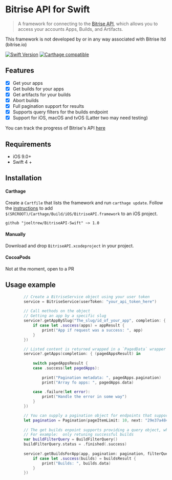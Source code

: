 # Bitrise API for Swift
> A framework for connecting to the [Bitrise API](http://devcenter.bitrise.io/api/v0.1/), which allows you to access your accounts Apps, Builds, and Artifacts. 

This framework is not developed by or in any way associated with Bitrise ltd (bitrise.io)

[![Swift Version][swift-image]][swift-url]
[![Carthage compatible](https://img.shields.io/badge/Carthage-compatible-4BC51D.svg?style=flat)](https://github.com/Carthage/Carthage)


## Features

- [x] Get your apps
- [x] Get builds for your apps
- [x] Get artifacts for your builds
- [x] Abort builds
- [x] Full pagination support for results
- [x] Supports query filters for the builds endpoint  
- [x] Support for iOS, macOS and tvOS (Latter two may need testing)

You can track the progress of Bitrise's API [here](https://discuss.bitrise.io/t/bitrise-io-api-v0-1-work-in-progress/1554)

## Requirements

- iOS 9.0+
- Swift 4 +

## Installation

#### Carthage
Create a `Cartfile` that lists the framework and run `carthage update`. Follow the [instructions](https://github.com/Carthage/Carthage#if-youre-building-for-ios) to add `$(SRCROOT)/Carthage/Build/iOS/BitriseAPI.framework` to an iOS project.

```
github "joeltrew/BitriseAPI-Swift" ~> 1.0
```
#### Manually
Download and drop ```BitriseAPI.xcodeproject``` in your project.  

#### CocoaPods
Not at the moment, open to a PR


## Usage example

```swift
        // Create a BitriseService object using your user token
        service = BitriseService(userToken: "your_api_token_here")
        
        // Call methods on the object
        // Getting an app by a specific slug
        service?.getAppBySlug("The_slug/id_of_your_app", completion: { (appResult) in
            if case let .success(apps) = appResult {
                print("App if request was a success: ", app)
            }
        })
```

```swift
        // Listed content is returned wrapped in a `PagedData` wrapper which includes pagination details
        service?.getApps(completion: { (pagedAppsResult) in
            
            switch pagedAppsResult {
            case .success(let pagedApps):
    
                print("Pagination metadata: ", pagedApps.pagination)
                print("Array fo apps: ", pagedApps.data)
                
            case .failure(let error):
                print("Handle the error in some way")
            }
        })
```     
```swift
        // You can supply a pagination object for endpoints that support it
        let pagination = Pagination(pageItemLimit: 10, next: "29e37a4844dda34b")
        
        // The get builds enpoint supports providing a query object, which allows you to filter results
        // For example:  only retuning successful builds
        var buildFilterQuery = BuildFilterQuery()
        buildFilterQuery.status = .finished(.success)
        
        service?.getBuildsForApp(app, pagination: pagination, filterQuery: buildFilterQuery, completion: { (buildsResult) in
            if case let .success(builds) = buildsResult {
                print("Builds: ", builds.data)
            }
        })
```



[swift-image]:https://img.shields.io/badge/Swift-4.0-F16D39.svg?style=flat
[swift-url]: https://swift.org/
